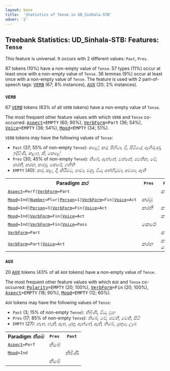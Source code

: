 ```yaml
---
layout: base
title:  'Statistics of Tense in UD_Sinhala-STB'
udver: '2'
---
```


## Treebank Statistics: UD_Sinhala-STB: Features: `Tense`

This feature is universal.
It occurs with 2 different values: `Past`, `Pres`.

87 tokens (10%) have a non-empty value of `Tense`.
57 types (11%) occur at least once with a non-empty value of `Tense`.
36 lemmas (9%) occur at least once with a non-empty value of `Tense`.
The feature is used with 2 part-of-speech tags: <tt><a href="si_stb-pos-VERB.html">VERB</a></tt> (67; 8% instances), <tt><a href="si_stb-pos-AUX.html">AUX</a></tt> (20; 2% instances).

### `VERB`

67 <tt><a href="si_stb-pos-VERB.html">VERB</a></tt> tokens (63% of all `VERB` tokens) have a non-empty value of `Tense`.

The most frequent other feature values with which `VERB` and `Tense` co-occurred: <tt><a href="si_stb-feat-Aspect.html">Aspect</a></tt><tt>=EMPTY</tt> (60; 90%), <tt><a href="si_stb-feat-VerbForm.html">VerbForm</a></tt><tt>=Part</tt> (36; 54%), <tt><a href="si_stb-feat-Voice.html">Voice</a></tt><tt>=EMPTY</tt> (36; 54%), <tt><a href="si_stb-feat-Mood.html">Mood</a></tt><tt>=EMPTY</tt> (34; 51%).

`VERB` tokens may have the following values of `Tense`:

* `Past` (37; 55% of non-empty `Tense`): <em>කළේ, කර, පිහිටා, වී, සිටියේ, ඇහිරුණු, ඉදිවිණි, කළහ, කී, කෙළේ</em>
* `Pres` (30; 45% of non-empty `Tense`): <em>තිබේ, ඇත්තේ, වන්නේ, පවතින, වේ, කරති, කරන, කරමු, කෙරේ, ගනිති</em>
* `EMPTY` (40): <em>කර, කළ, දී, කිරීමට, පාවා, වනු, විය, අත්හිටුවා, අවශ්‍ය, ඇති</em>

<table>
  <tr><th>Paradigm <i>කර</i></th><th><tt>Pres</tt></th><th><tt>Past</tt></th></tr>
  <tr><td><tt><tt><a href="si_stb-feat-Aspect.html">Aspect</a></tt><tt>=Perf</tt>|<tt><a href="si_stb-feat-VerbForm.html">VerbForm</a></tt><tt>=Part</tt></tt></td><td></td><td><em>කර</em></td></tr>
  <tr><td><tt><tt><a href="si_stb-feat-Mood.html">Mood</a></tt><tt>=Ind</tt>|<tt><a href="si_stb-feat-Number.html">Number</a></tt><tt>=Plur</tt>|<tt><a href="si_stb-feat-Person.html">Person</a></tt><tt>=1</tt>|<tt><a href="si_stb-feat-VerbForm.html">VerbForm</a></tt><tt>=Fin</tt>|<tt><a href="si_stb-feat-Voice.html">Voice</a></tt><tt>=Act</tt></tt></td><td><em>කරමු</em></td><td></td></tr>
  <tr><td><tt><tt><a href="si_stb-feat-Mood.html">Mood</a></tt><tt>=Ind</tt>|<tt><a href="si_stb-feat-Person.html">Person</a></tt><tt>=3</tt>|<tt><a href="si_stb-feat-VerbForm.html">VerbForm</a></tt><tt>=Fin</tt>|<tt><a href="si_stb-feat-Voice.html">Voice</a></tt><tt>=Act</tt></tt></td><td><em>කරති</em></td><td><em>කළහ</em></td></tr>
  <tr><td><tt><tt><a href="si_stb-feat-Mood.html">Mood</a></tt><tt>=Ind</tt>|<tt><a href="si_stb-feat-VerbForm.html">VerbForm</a></tt><tt>=Fin</tt>|<tt><a href="si_stb-feat-Voice.html">Voice</a></tt><tt>=Act</tt></tt></td><td></td><td><em>කළේ</em></td></tr>
  <tr><td><tt><tt><a href="si_stb-feat-Mood.html">Mood</a></tt><tt>=Ind</tt>|<tt><a href="si_stb-feat-VerbForm.html">VerbForm</a></tt><tt>=Fin</tt>|<tt><a href="si_stb-feat-Voice.html">Voice</a></tt><tt>=Pass</tt></tt></td><td><em>කෙරේ</em></td><td></td></tr>
  <tr><td><tt><tt><a href="si_stb-feat-VerbForm.html">VerbForm</a></tt><tt>=Part</tt></tt></td><td></td><td><em>කර</em></td></tr>
  <tr><td><tt><tt><a href="si_stb-feat-VerbForm.html">VerbForm</a></tt><tt>=Part</tt>|<tt><a href="si_stb-feat-Voice.html">Voice</a></tt><tt>=Act</tt></tt></td><td><em>කරන</em></td><td><em>කළේ, කෙළේ</em></td></tr>
</table>

### `AUX`

20 <tt><a href="si_stb-pos-AUX.html">AUX</a></tt> tokens (43% of all `AUX` tokens) have a non-empty value of `Tense`.

The most frequent other feature values with which `AUX` and `Tense` co-occurred: <tt><a href="si_stb-feat-Polarity.html">Polarity</a></tt><tt>=EMPTY</tt> (20; 100%), <tt><a href="si_stb-feat-VerbForm.html">VerbForm</a></tt><tt>=Fin</tt> (20; 100%), <tt><a href="si_stb-feat-Aspect.html">Aspect</a></tt><tt>=EMPTY</tt> (18; 90%), <tt><a href="si_stb-feat-Mood.html">Mood</a></tt><tt>=EMPTY</tt> (12; 60%).

`AUX` tokens may have the following values of `Tense`:

* `Past` (3; 15% of non-empty `Tense`): <em>තිබිණි, විය, වූහ</em>
* `Pres` (17; 85% of non-empty `Tense`): <em>තිබේ, වේ, පවතී, වෙති, සිටී</em>
* `EMPTY` (27): <em>නැත, හැකි, ඇත, යුතු, ඇත්තේ, ඇති, තිබේ, යුතුය, ලැබ</em>

<table>
  <tr><th>Paradigm <i>තිබෙ</i></th><th><tt>Pres</tt></th><th><tt>Past</tt></th></tr>
  <tr><td><tt><tt><a href="si_stb-feat-Aspect.html">Aspect</a></tt><tt>=Perf</tt></tt></td><td><em>තිබේ</em></td><td></td></tr>
  <tr><td><tt><tt><a href="si_stb-feat-Mood.html">Mood</a></tt><tt>=Ind</tt></tt></td><td></td><td><em>තිබිණි</em></td></tr>
  <tr><td><tt></tt></td><td><em>තිබේ</em></td><td></td></tr>
</table>

